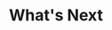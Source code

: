 ---
pid: PT143
title: What's Next
location_transcription: Anywhere I don't care
zipcode: '19125'
outside_phl: 
neighborhood: Fishtown,Kensington
age: '12'
age_range: 6-13
instagram: 
image_file_name: PT_143.jpg
proposal_transcription: Penn Treaty
topic: Unknown
topic_summary: '0'
type: Other No Form
keywords_other: 
credit: Jastyn Buttface
image_labels: |-
  Good day what I want to do today
  good or bed
twitter: 
facebook: 
permalink: "/monuments/pt143/"
layout: item-page
---